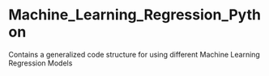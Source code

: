 # Machine_Learning_Regression_Python
Contains a generalized code structure for using different Machine Learning Regression Models
